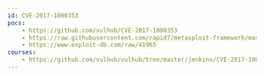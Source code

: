 ```yaml
---
id: CVE-2017-1000353
pocs:
    - https://github.com/vulhub/CVE-2017-1000353
    - https://raw.githubusercontent.com/rapid7/metasploit-framework/master/modules/exploits/linux/http/jenkins_cli_deserialization.rb
    - https://www.exploit-db.com/raw/41965
courses:
    - https://github.com/vulhub/vulhub/tree/master/jenkins/CVE-2017-1000353
---
```

